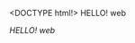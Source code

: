 <DOCTYPE html!>
    <HTML>
       <head>
          <tittle> HELLO! web</tittle>
      </head>
          <Body>
             <p><em>HELLO! web</em></p>
          </Body>
    </HTML>
